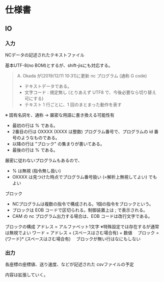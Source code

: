 # 仕様書

## IO

### 入力
NCデータの記述されたテキストファイル

基本UTF-8(no BOM)とするが、shift-jisにも対応する。

> A. Okada が[2019/12/11 10:31]に更新
> nc プログラム (通称 G code)
> * テキストデータである。
> * 文字コード : 規定無し (とりあえず UTF8 で、今後必要なら切り替え可にする)
> * テキスト 1 行ごとに、1 回のまとまった動作を表す

※ 固有名詞を、通称 → 厳密な用語に書き換える可能性有

* 最初の行は % である。
* 2番目の行は OXXXX (XXXX は整数) プログラム番号で、プログラムの id 番号のようなものである。
* 以降の行は "ブロック" の集まりが書いてある。
* 最後の行は % である。

厳密に従わないプログラムもあるので、
* % は無視 (指令無し扱い)
* OXXXX は見つけた時点でプログラム番号扱い (=解析上無視してよい)
でもよい

ブロック
* NCプログラムは複数の指令で構成される。1個の指令をブロックという。
* ブロックは EOB コードで区切られる。制御装置上は ; で表示される。
* CAM の nc プログラム出力する場合は、EOB コードは改行文字である。

ブロックの構成
アドレス = アルファベット1文字 ※特殊設定では存在するが通常は無視でよい
ワード = アドレス + (スペースはさむ場合有) + 数値
　ブロック = {ワード}* (スペースはさむ場合有)
　ブロックが無い行はなにもしない

### 出力
各座標の座標値、送り速度、などが記述された
csvファイルの予定

内容は拡張していく。

## 
